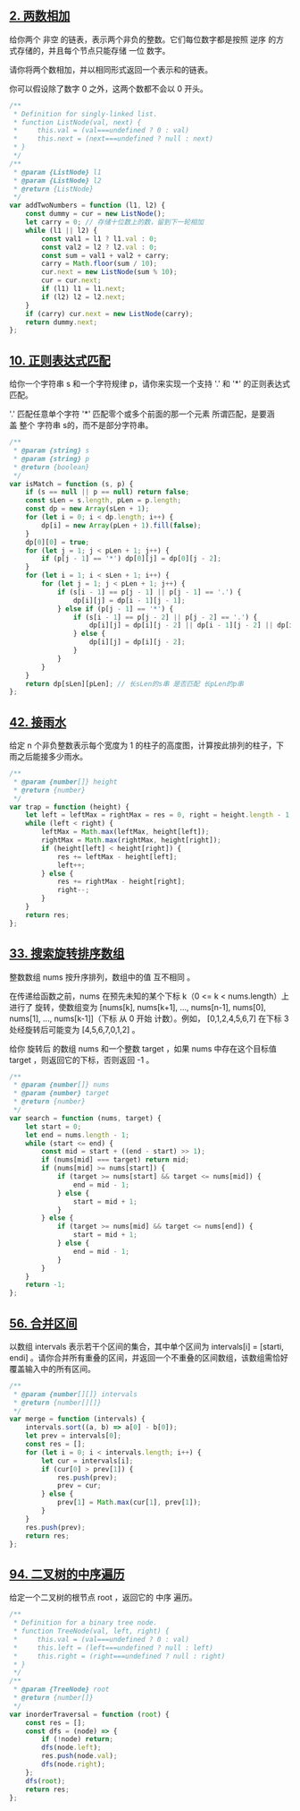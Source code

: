 ## [2. 两数相加](https://leetcode-cn.com/problems/add-two-numbers/)
给你两个 非空 的链表，表示两个非负的整数。它们每位数字都是按照 逆序 的方式存储的，并且每个节点只能存储 一位 数字。

请你将两个数相加，并以相同形式返回一个表示和的链表。

你可以假设除了数字 0 之外，这两个数都不会以 0 开头。

```js
/**
 * Definition for singly-linked list.
 * function ListNode(val, next) {
 *     this.val = (val===undefined ? 0 : val)
 *     this.next = (next===undefined ? null : next)
 * }
 */
/**
 * @param {ListNode} l1
 * @param {ListNode} l2
 * @return {ListNode}
 */
var addTwoNumbers = function (l1, l2) {
    const dummy = cur = new ListNode();
    let carry = 0; // 存储十位数上的数，留到下一轮相加
    while (l1 || l2) {
        const val1 = l1 ? l1.val : 0;
        const val2 = l2 ? l2.val : 0;
        const sum = val1 + val2 + carry;
        carry = Math.floor(sum / 10);
        cur.next = new ListNode(sum % 10);
        cur = cur.next;
        if (l1) l1 = l1.next;
        if (l2) l2 = l2.next;
    }
    if (carry) cur.next = new ListNode(carry);
    return dummy.next;
};
```

## [10. 正则表达式匹配](https://leetcode-cn.com/problems/regular-expression-matching/)
给你一个字符串 s 和一个字符规律 p，请你来实现一个支持 '.' 和 '*' 的正则表达式匹配。

'.' 匹配任意单个字符
'*' 匹配零个或多个前面的那一个元素
所谓匹配，是要涵盖 整个 字符串 s的，而不是部分字符串。

```js
/**
 * @param {string} s
 * @param {string} p
 * @return {boolean}
 */
var isMatch = function (s, p) {
    if (s == null || p == null) return false;
    const sLen = s.length, pLen = p.length;
    const dp = new Array(sLen + 1);
    for (let i = 0; i < dp.length; i++) {
        dp[i] = new Array(pLen + 1).fill(false);
    }
    dp[0][0] = true;
    for (let j = 1; j < pLen + 1; j++) {
        if (p[j - 1] == '*') dp[0][j] = dp[0][j - 2];
    }
    for (let i = 1; i < sLen + 1; i++) {
        for (let j = 1; j < pLen + 1; j++) {
            if (s[i - 1] == p[j - 1] || p[j - 1] == '.') {
                dp[i][j] = dp[i - 1][j - 1];
            } else if (p[j - 1] == '*') {
                if (s[i - 1] == p[j - 2] || p[j - 2] == '.') {
                    dp[i][j] = dp[i][j - 2] || dp[i - 1][j - 2] || dp[i - 1][j];
                } else {
                    dp[i][j] = dp[i][j - 2];
                }
            }
        }
    }
    return dp[sLen][pLen]; // 长sLen的s串 是否匹配 长pLen的p串
};
```

## [42. 接雨水](https://leetcode-cn.com/problems/trapping-rain-water/)
给定 n 个非负整数表示每个宽度为 1 的柱子的高度图，计算按此排列的柱子，下雨之后能接多少雨水。

```js
/**
 * @param {number[]} height
 * @return {number}
 */
var trap = function (height) {
    let left = leftMax = rightMax = res = 0, right = height.length - 1;
    while (left < right) {
        leftMax = Math.max(leftMax, height[left]);
        rightMax = Math.max(rightMax, height[right]);
        if (height[left] < height[right]) {
            res += leftMax - height[left];
            left++;
        } else {
            res += rightMax - height[right];
            right--;
        }
    }
    return res;
};
```

## [33. 搜索旋转排序数组](https://leetcode-cn.com/problems/search-in-rotated-sorted-array/)
整数数组 nums 按升序排列，数组中的值 互不相同 。

在传递给函数之前，nums 在预先未知的某个下标 k（0 <= k < nums.length）上进行了 旋转，使数组变为 [nums[k], nums[k+1], ..., nums[n-1], nums[0], nums[1], ..., nums[k-1]]（下标 从 0 开始 计数）。例如， [0,1,2,4,5,6,7] 在下标 3 处经旋转后可能变为 [4,5,6,7,0,1,2] 。

给你 旋转后 的数组 nums 和一个整数 target ，如果 nums 中存在这个目标值 target ，则返回它的下标，否则返回 -1 。

```js
/**
 * @param {number[]} nums
 * @param {number} target
 * @return {number}
 */
var search = function (nums, target) {
    let start = 0;
    let end = nums.length - 1;
    while (start <= end) {
        const mid = start + ((end - start) >> 1);
        if (nums[mid] === target) return mid;
        if (nums[mid] >= nums[start]) {
            if (target >= nums[start] && target <= nums[mid]) {
                end = mid - 1;
            } else {
                start = mid + 1;
            }
        } else {
            if (target >= nums[mid] && target <= nums[end]) {
                start = mid + 1;
            } else {
                end = mid - 1;
            }
        }
    }
    return -1;
};
```

## [56. 合并区间](https://leetcode-cn.com/problems/merge-intervals/)
以数组 intervals 表示若干个区间的集合，其中单个区间为 intervals[i] = [starti, endi] 。请你合并所有重叠的区间，并返回一个不重叠的区间数组，该数组需恰好覆盖输入中的所有区间。

```js
/**
 * @param {number[][]} intervals
 * @return {number[][]}
 */
var merge = function (intervals) {
    intervals.sort((a, b) => a[0] - b[0]);
    let prev = intervals[0];
    const res = [];
    for (let i = 0; i < intervals.length; i++) {
        let cur = intervals[i];
        if (cur[0] > prev[1]) {
            res.push(prev);
            prev = cur;
        } else {
            prev[1] = Math.max(cur[1], prev[1]);
        }
    }
    res.push(prev);
    return res;
};
```

## [94. 二叉树的中序遍历](https://leetcode-cn.com/problems/binary-tree-inorder-traversal/)
给定一个二叉树的根节点 root ，返回它的 中序 遍历。

```js
/**
 * Definition for a binary tree node.
 * function TreeNode(val, left, right) {
 *     this.val = (val===undefined ? 0 : val)
 *     this.left = (left===undefined ? null : left)
 *     this.right = (right===undefined ? null : right)
 * }
 */
/**
 * @param {TreeNode} root
 * @return {number[]}
 */
var inorderTraversal = function (root) {
    const res = [];
    const dfs = (node) => {
        if (!node) return;
        dfs(node.left);
        res.push(node.val);
        dfs(node.right);
    };
    dfs(root);
    return res;
};
```